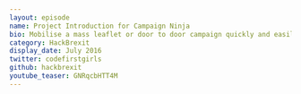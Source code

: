 ```yaml
---
layout: episode
name: Project Introduction for Campaign Ninja
bio: Mobilise a mass leaflet or door to door campaign quickly and easily
category: HackBrexit
display_date: July 2016
twitter: codefirstgirls
github: hackbrexit
youtube_teaser: GNRqcbHTT4M
---
```

